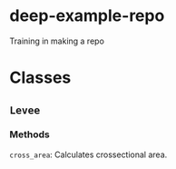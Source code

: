 # deep-example-repo
Training in making a repo


# Classes
## `Levee`
### Methods
`cross_area`: Calculates crossectional area.
